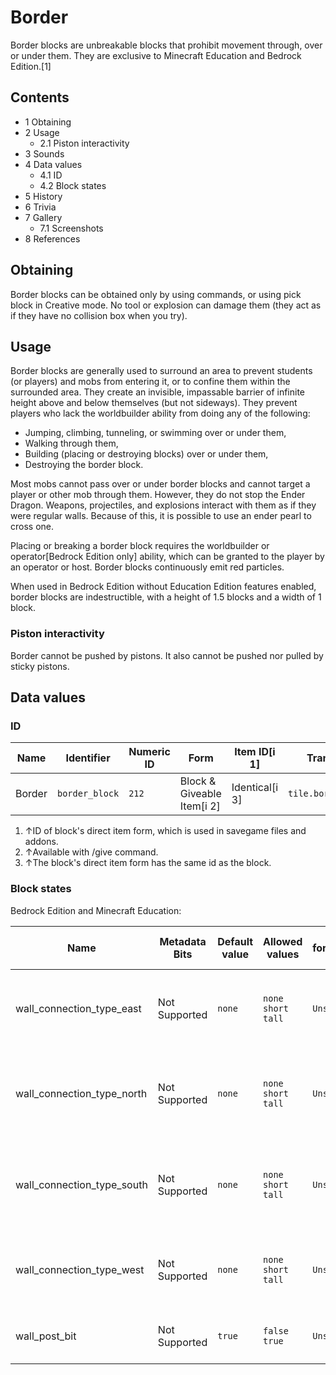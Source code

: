 # Border
Border blocks are unbreakable blocks that prohibit movement through, over or under them. They are exclusive to Minecraft Education and Bedrock Edition.[1]

## Contents
- 1 Obtaining
- 2 Usage
	- 2.1 Piston interactivity
- 3 Sounds
- 4 Data values
	- 4.1 ID
	- 4.2 Block states
- 5 History
- 6 Trivia
- 7 Gallery
	- 7.1 Screenshots
- 8 References

## Obtaining
Border blocks can be obtained only by using commands, or using pick block in Creative mode. No tool or explosion can damage them (they act as if they have no collision box when you try).

## Usage
Border blocks are generally used to surround an area to prevent students (or players) and mobs from entering it, or to confine them within the surrounded area. They create an invisible, impassable barrier of infinite height above and below themselves (but not sideways). They prevent players who lack the worldbuilder ability from doing any of the following:

- Jumping, climbing, tunneling, or swimming over or under them,
- Walking through them,
- Building (placing or destroying blocks) over or under them,
- Destroying the border block.

Most mobs cannot pass over or under border blocks and cannot target a player or other mob through them. However, they do not stop the Ender Dragon. Weapons, projectiles, and explosions interact with them as if they were regular walls. Because of this, it is possible to use an ender pearl to cross one.

Placing or breaking a border block requires the worldbuilder or operator‌[Bedrock Edition  only] ability, which can be granted to the player by an operator or host.
Border blocks continuously emit red particles.

When used in Bedrock Edition without Education Edition features enabled, border blocks are indestructible, with a height of 1.5 blocks and a width of 1 block.

### Piston interactivity
Border cannot be pushed by pistons. It also cannot be pushed nor pulled by sticky pistons.

## Data values
### ID
| Name   | Identifier     | Numeric ID | Form                       | Item ID[i 1]   | Translation key          |
|--------|----------------|------------|----------------------------|----------------|--------------------------|
| Border | `border_block` | `212`      | Block & Giveable Item[i 2] | Identical[i 3] | `tile.border_block.name` |

1. ↑ID of block's direct item form, which is used in savegame files and addons.
2. ↑Available with /give command.
3. ↑The block's direct item form has the same id as the block.

### Block states
Bedrock Edition and Minecraft Education:

| Name                       | Metadata Bits | Default value | Allowed values                | Values forMetadata Bits | Description                                             |
|----------------------------|---------------|---------------|-------------------------------|-------------------------|---------------------------------------------------------|
| wall_connection_type_east  | Not Supported | `none`        | `none`<br/>`short`<br/>`tall` | `Unsupported`           | How the wall extends from the center post to the east.  |
| wall_connection_type_north | Not Supported | `none`        | `none`<br/>`short`<br/>`tall` | `Unsupported`           | How the wall extends from the center post to the north. |
| wall_connection_type_south | Not Supported | `none`        | `none`<br/>`short`<br/>`tall` | `Unsupported`           | How the wall extends from the center post to the south. |
| wall_connection_type_west  | Not Supported | `none`        | `none`<br/>`short`<br/>`tall` | `Unsupported`           | How the wall extends from the center post to the west.  |
| wall_post_bit              | Not Supported | `true`        | `false`<br/>`true`            | `Unsupported`           | Whether or not the wall has a center post.              |




